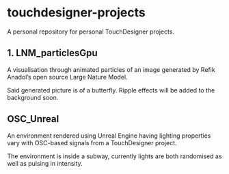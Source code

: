 # touchdesigner-projects

A personal repository for personal TouchDesigner projects.

## 1. LNM_particlesGpu

A visualisation through animated particles of an image generated by Refik Anadol’s open source Large Nature Model.

Said generated picture is of a butterfly. Ripple effects will be added to the background soon.

## OSC_Unreal

An environment rendered using Unreal Engine having lighting properties vary with OSC-based signals from a TouchDesigner project.

The environment is inside a subway, currently lights are both randomised as well as pulsing in intensity.